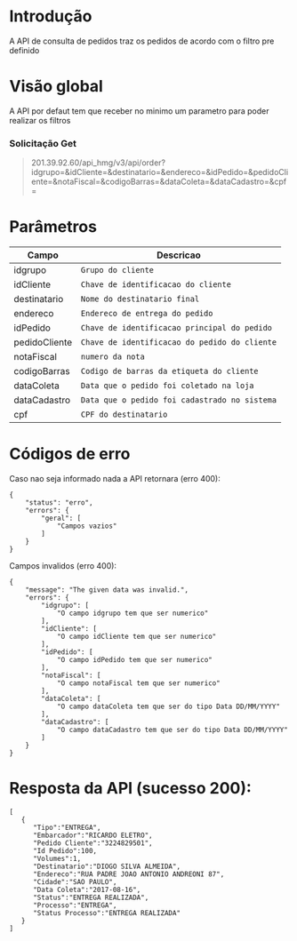 
# Introdução
A API de consulta de pedidos traz os pedidos de acordo com o filtro pre definido 

# Visão global
A API por defaut tem que receber no minimo um parametro para poder realizar os filtros

### Solicitação Get 
> 201.39.92.60/api_hmg/v3/api/order?idgrupo=&idCliente=&destinatario=&endereco=&idPedido=&pedidoCliente=&notaFiscal=&codigoBarras=&dataColeta=&dataCadastro=&cpf=

# Parâmetros
|Campo                  |Descricao             
|----------------|-------------------------------|
|idgrupo|`Grupo do cliente`|
|idCliente|`Chave de identificacao do cliente`|
|destinatario|`Nome do destinatario final`|
|endereco|`Endereco de entrega do pedido`|
|idPedido|`Chave de identificacao principal do pedido`|
|pedidoCliente|`Chave de identificacao do pedido do cliente`|
|notaFiscal|`numero da nota `|
|codigoBarras|`Codigo de barras da etiqueta do cliente`|
|dataColeta|`Data que o pedido foi coletado na loja`|
|dataCadastro|`Data que o pedido foi cadastrado no sistema`|
|cpf|`CPF do destinatario`|


# Códigos de erro
Caso nao seja informado nada a API retornara (erro 400): 
```JS
{
    "status": "erro",
    "errors": {
        "geral": [
            "Campos vazios"
        ]
    }
}
```
Campos invalidos (erro 400): 
```JS
{
    "message": "The given data was invalid.",
    "errors": {
        "idgrupo": [
            "O campo idgrupo tem que ser numerico"
        ],
        "idCliente": [
            "O campo idCliente tem que ser numerico"
        ],
        "idPedido": [
            "O campo idPedido tem que ser numerico"
        ],
        "notaFiscal": [
            "O campo notaFiscal tem que ser numerico"
        ],
        "dataColeta": [
            "O campo dataColeta tem que ser do tipo Data DD/MM/YYYY"
        ],
        "dataCadastro": [
            "O campo dataCadastro tem que ser do tipo Data DD/MM/YYYY"
        ]
    }
}
```

# Resposta da API (sucesso 200): 

```JS
[  
   {  
      "Tipo":"ENTREGA",
      "Embarcador":"RICARDO ELETRO",
      "Pedido Cliente":"3224829501",
      "Id Pedido":100,
      "Volumes":1,
      "Destinatario":"DIOGO SILVA ALMEIDA",
      "Endereco":"RUA PADRE JOAO ANTONIO ANDREONI 87",
      "Cidade":"SAO PAULO",
      "Data Coleta":"2017-08-16",
      "Status":"ENTREGA REALIZADA",
      "Processo":"ENTREGA",
      "Status Processo":"ENTREGA REALIZADA"
   }
]
```

